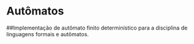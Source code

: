# Autômatos

##Implementação de autômato finito determinístico para a disciplina de linguagens formais e autômatos.

